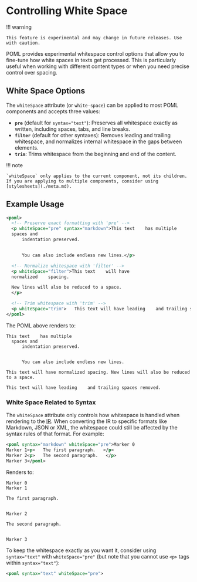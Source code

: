 # Controlling White Space

<!-- prettier-ignore -->
!!! warning

    This feature is experimental and may change in future releases. Use with caution.

POML provides experimental whitespace control options that allow you to fine-tune how white spaces in texts get processed. This is particularly useful when working with different content types or when you need precise control over spacing.

## White Space Options

The `whiteSpace` attribute (or `white-space`) can be applied to most POML components and accepts three values:

- **`pre`** (default for `syntax="text"`): Preserves all whitespace exactly as written, including spaces, tabs, and line breaks.
- **`filter`** (default for other syntaxes): Removes leading and trailing whitespace, and normalizes internal whitespace in the gaps between elements.
- **`trim`**: Trims whitespace from the beginning and end of the content.

<!-- prettier-ignore -->
!!! note

    `whiteSpace` only applies to the current component, not its children. If you are applying to multiple components, consider using [stylesheets](./meta.md).

## Example Usage

```xml
<poml>
  <!-- Preserve exact formatting with 'pre' -->
  <p whiteSpace="pre" syntax="markdown">This text    has multiple
  spaces and
      indentation preserved.


      You can also include endless new lines.</p>

  <!-- Normalize whitespace with 'filter' -->
  <p whiteSpace="filter">This text    will have
  normalized    spacing.

  New lines will also be reduced to a space.
  </p>

  <!-- Trim whitespace with 'trim' -->
  <p whiteSpace="trim">   This text will have leading    and trailing spaces removed.   </p>
</poml>
```

The POML above renders to:

```text
This text    has multiple
  spaces and
      indentation preserved.


      You can also include endless new lines.

This text will have normalized spacing. New lines will also be reduced to a space.

This text will have leading    and trailing spaces removed.
```

### White Space Related to Syntax

The `whiteSpace` attribute only controls how whitespace is handled when rendering to the [IR](../deep-dive/ir.md). When converting the IR to specific formats like Markdown, JSON or XML, the whitespace could still be affected by the syntax rules of that format. For example:

```xml
<poml syntax="markdown" whiteSpace="pre">Marker 0
Marker 1<p>   The first paragraph.   </p>
Marker 2<p>   The second paragraph.   </p>
Marker 3</poml>
```

Renders to:

```text
Marker 0
Marker 1

The first paragraph.


Marker 2

The second paragraph.


Marker 3
```

To keep the whitespace exactly as you want it, consider using `syntax="text"` with `whiteSpace="pre"` (but note that you cannot use `<p>` tags within `syntax="text"`):

```xml
<poml syntax="text" whiteSpace="pre">
```
